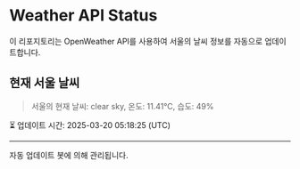 
# Weather API Status

이 리포지토리는 OpenWeather API를 사용하여 서울의 날씨 정보를 자동으로 업데이트합니다.

## 현재 서울 날씨
> 서울의 현재 날씨: clear sky, 온도: 11.41°C, 습도: 49%

⏳ 업데이트 시간: 2025-03-20 05:18:25 (UTC)

---
자동 업데이트 봇에 의해 관리됩니다.
